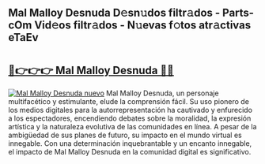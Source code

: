 ## Mal Malloy Desnuda D𝚎sn𝚞dos filtr𝚊dos - Parts-cOm Vid𝚎os filtr𝚊dos - N𝚞evas f𝚘tos atr𝚊ctivas eTaEv

# <h2><a href="http://mb04d0.tromn.icu/?c=Mal+Malloy+Desnuda">🔗👉👉👉 Mal Malloy Desnuda 🔗🔗</a></h2>

[![Mal Malloy Desnuda nuevo](https://i.imgur.com/pEAQMta.gif)](http://mb04d0.tromn.icu/?c=Mal+Malloy+Desnuda)
Mal Malloy Desnuda, un personaje multifacético y estimulante, elude la comprensión fácil. Su uso pionero de los medios digitales para la autorrepresentación ha cautivado y enfurecido a los espectadores, encendiendo debates sobre la moralidad, la expresión artística y la naturaleza evolutiva de las comunidades en línea. A pesar de la ambigüedad de sus planes de futuro, su impacto en el mundo virtual es innegable. Con una determinación inquebrantable y un encanto innegable, el impacto de Mal Malloy Desnuda en la comunidad digital es significativo.
